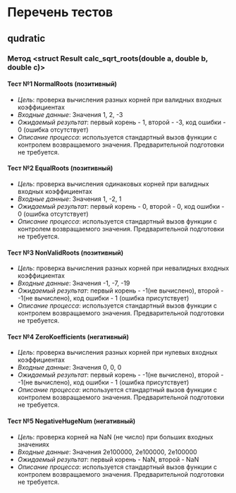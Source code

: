 # Перечень тестов

## qudratic

### Метод <struct Result calc_sqrt_roots(double a, double b, double c)>

#### Тест №1 NormalRoots (позитивный)
* _Цель_: проверка вычисления разных корней при валидных входных коэффициентах
* _Входные данные_: Значения 1, 2, -3
* _Ожидаемый результат_: первый корень - 1, второй - -3, код ошибки - 0 (ошибка отсутствует)
* _Описание процесса_: используется стандартный вызов функции с контролем возвращаемого значения. Предварительной подготовки не требуется.

#### Тест №2 EqualRoots (позитивный)
* _Цель_: проверка вычисления одинаковых корней при валидных входных коэффициентах
* _Входные данные_: Значения 1, -2, 1
* _Ожидаемый результат_: первый корень - 0, второй - 0, код ошибки - 0 (ошибка отсутствует)
* _Описание процесса_: используется стандартный вызов функции с контролем возвращаемого значения. Предварительной подготовки не требуется.

#### Тест №3 NonValidRoots (позитивный)
* _Цель_: проверка вычисления разных корней при невалидных входных коэффициентах
* _Входные данные_: Значения -1, -7, -19
* _Ожидаемый результат_: первый корень - -1(не вычислено), второй - -1(не вычислено), код ошибки - 1 (ошибка присутствует)
* _Описание процесса_: используется стандартный вызов функции с контролем возвращаемого значения. Предварительной подготовки не требуется.

#### Тест №4 ZeroKoefficients (негативный)
* _Цель_: проверка вычисления разных корней при нулевых входных коэффициентах
* _Входные данные_: Значения 0, 0, 0
* _Ожидаемый результат_: первый корень - -1(не вычислено), второй - -1(не вычислено), код ошибки - 1 (ошибка присутствует)
* _Описание процесса_: используется стандартный вызов функции с контролем возвращаемого значения. Предварительной подготовки не требуется.


#### Тест №5 NegativeHugeNum (негативный)
* _Цель_: проверка корней на NaN (не число) при больших входных значениях
* _Входные данные_: Значения 2e100000, 2e100000, 2e100000
* _Ожидаемый результат_: первый корень - NaN, второй - NaN
* _Описание процесса_: используется стандартный вызов функции с контролем возвращаемого значения. Предварительной подготовки не требуется.
